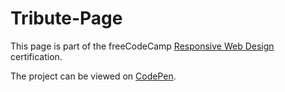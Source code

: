 # Tribute-Page

This page is part of the freeCodeCamp
[Responsive Web Design](https://learn.freecodecamp.org/responsive-web-design/responsive-web-design-projects)
certification.

The project can be viewed on [CodePen](https://codepen.io/kdow/full/wxVwbX/).
